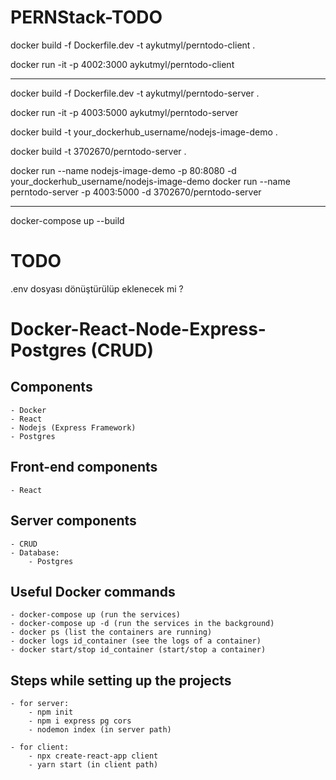 # PERNStack-TODO
 
docker build -f Dockerfile.dev -t aykutmyl/perntodo-client .

docker run -it -p 4002:3000 aykutmyl/perntodo-client


--------------

docker build -f Dockerfile.dev -t aykutmyl/perntodo-server .

docker run -it -p 4003:5000 aykutmyl/perntodo-server

docker build -t your_dockerhub_username/nodejs-image-demo .

docker build -t 3702670/perntodo-server .

docker run --name nodejs-image-demo -p 80:8080 -d your_dockerhub_username/nodejs-image-demo
docker run --name perntodo-server -p 4003:5000 -d 3702670/perntodo-server


--------------

docker-compose up --build

# TODO

.env dosyası dönüştürülüp eklenecek mi ?


# Docker-React-Node-Express-Postgres (CRUD)

## Components ##
	- Docker
	- React
	- Nodejs (Express Framework)
	- Postgres

## Front-end components ##
    - React


## Server components ##
	- CRUD
	- Database:
		- Postgres

## Useful Docker commands ##
	- docker-compose up (run the services)
	- docker-compose up -d (run the services in the background)
	- docker ps (list the containers are running)
	- docker logs id_container (see the logs of a container)
	- docker start/stop id_container (start/stop a container)

## Steps while setting up the projects ## 
    - for server:
		- npm init
		- npm i express pg cors
		- nodemon index (in server path)

	- for client:
		- npx create-react-app client
		- yarn start (in client path)